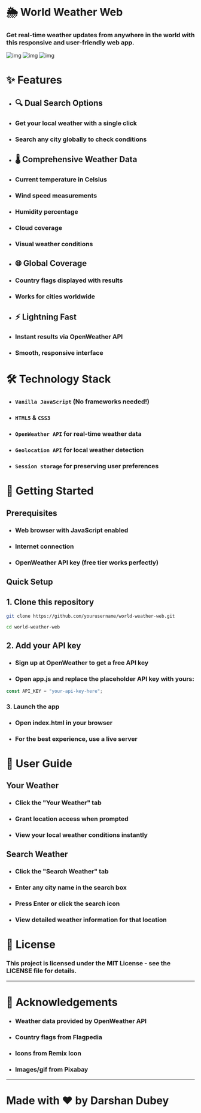 # 🌦️ World Weather Web

### Get real-time weather updates from anywhere in the world with this responsive and user-friendly web app.

![img](./assets/readme1.png)
![img](./assets/readme2.png)
![img](./assets/readme3.png)

# ✨ Features

- ## 🔍 Dual Search Options

- ### Get your local weather with a single click
- ### Search any city globally to check conditions

- ## 🌡️ Comprehensive Weather Data

- ### Current temperature in Celsius
- ### Wind speed measurements
- ### Humidity percentage
- ### Cloud coverage
- ### Visual weather conditions

- ## 🌐 Global Coverage

- ### Country flags displayed with results
- ### Works for cities worldwide

- ## ⚡ Lightning Fast

- ### Instant results via OpenWeather API
- ### Smooth, responsive interface

# 🛠️ Technology Stack

- ### `Vanilla JavaScript` (No frameworks needed!)
- ### `HTML5` & `CSS3`
- ### `OpenWeather API` for real-time weather data
- ### `Geolocation API` for local weather detection
- ### `Session storage` for preserving user preferences


# 🚀 Getting Started
## Prerequisites

- ### Web browser with JavaScript enabled
- ### Internet connection
- ### OpenWeather API key (free tier works perfectly)

## Quick Setup

## 1. Clone this repository

```bash
git clone https://github.com/yourusername/world-weather-web.git

cd world-weather-web
```

## 2. Add your API key

- ### Sign up at OpenWeather to get a free API key
- ### Open app.js and replace the placeholder API key with yours:
```javascript
const API_KEY = "your-api-key-here";
```

### 3. Launch the app

- ### Open index.html in your browser
- ### For the best experience, use a live server


# 📱 User Guide
## Your Weather

- ### Click the "Your Weather" tab
- ### Grant location access when prompted
- ### View your local weather conditions instantly

## Search Weather

- ### Click the "Search Weather" tab
- ### Enter any city name in the search box
- ### Press Enter or click the search icon
- ### View detailed weather information for that location

# 📝 License
### This project is licensed under the MIT License - see the LICENSE file for details.
---


# 🙏 Acknowledgements

- ### Weather data provided by OpenWeather API
- ### Country flags from Flagpedia
- ### Icons from Remix Icon
- ### Images/gif from Pixabay 
--- 
# Made with ❤️ by Darshan Dubey
